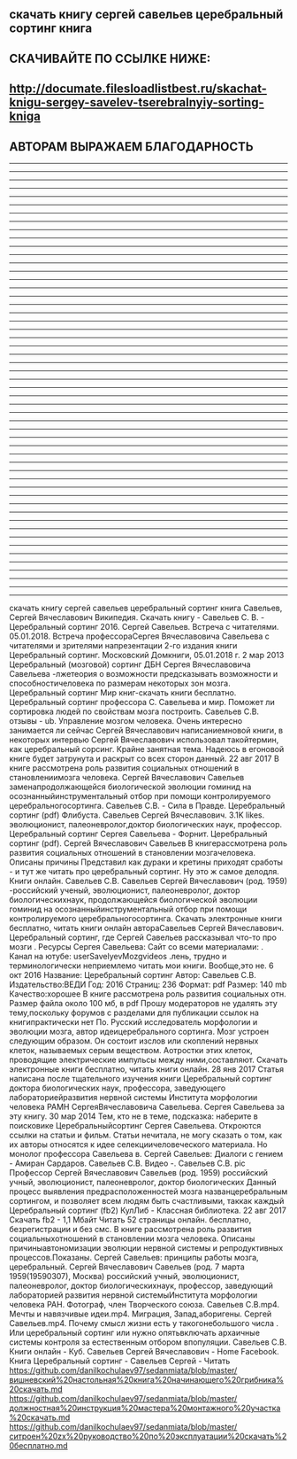скачать книгу сергей савельев церебральный сортинг книга
--------------------------------------------------
СКАЧИВАЙТЕ ПО ССЫЛКЕ НИЖЕ:
--------------------------------------------------
http://documate.filesloadlistbest.ru/skachat-knigu-sergey-savelev-tserebralnyiy-sorting-kniga
--------------------------------------------------
АВТОРАМ ВЫРАЖАЕМ БЛАГОДАРНОСТЬ
--------------------------------------------------
--------------------------------------------------
--------------------------------------------------
--------------------------------------------------
--------------------------------------------------
--------------------------------------------------
--------------------------------------------------
--------------------------------------------------
--------------------------------------------------
--------------------------------------------------
--------------------------------------------------
--------------------------------------------------
--------------------------------------------------
--------------------------------------------------
--------------------------------------------------
--------------------------------------------------
--------------------------------------------------
--------------------------------------------------
--------------------------------------------------
--------------------------------------------------
--------------------------------------------------
--------------------------------------------------
--------------------------------------------------
--------------------------------------------------
--------------------------------------------------
--------------------------------------------------
--------------------------------------------------
--------------------------------------------------
--------------------------------------------------
--------------------------------------------------
--------------------------------------------------
--------------------------------------------------
--------------------------------------------------
--------------------------------------------------
--------------------------------------------------
--------------------------------------------------
--------------------------------------------------
--------------------------------------------------
--------------------------------------------------
--------------------------------------------------
--------------------------------------------------
--------------------------------------------------
--------------------------------------------------
--------------------------------------------------
--------------------------------------------------
--------------------------------------------------
--------------------------------------------------
--------------------------------------------------
--------------------------------------------------
--------------------------------------------------
--------------------------------------------------
--------------------------------------------------
--------------------------------------------------
--------------------------------------------------
скачать книгу сергей савельев церебральный сортинг книга Савельев, Сергей Вячеславович  Википедия. Скачать книгу - Савельев С. В. - Церебральный сортинг 2016. Сергей Савельев. Встреча с читателями. 05.01.2018. Встреча профессораСергея Вячеславовича Савельева с читателями и зрителями напрезентации 2-го издания книги Церебральный сортинг. Московский Домкниги, 05.01.2018 г. 2 мар 2013  Церебральный (мозговой) сортинг ДБН Сергея Вячеславовича Савельева -лжетеория о возможности предсказывать возможности и способностичеловека по размерам некоторых зон мозга. Церебральный сортинг  Мир книг-скачать книги бесплатно. Церебральный сортинг профессора С. Савельева и мир. Поможет ли сортировка людей по свойствам мозга построить. Савельев С.В. отзывы - ub. Управление мозгом человека. Очень интересно занимается ли сейчас Сергей Вячеславович написаниемновой книги, в некоторых интервью Сергей Вячеславович использовал такойтермин, как церебральный сорсинг. Крайне занятная тема. Надеюсь в егоновой книге будет затрунута и раскрыт со всех сторон данный. 22 авг 2017  В книге рассмотрена роль развития социальных отношений в становлениимозга человека.  Сергей Вячеславович Савельев  заменапродолжающейся биологической эволюции гоминид на осознанныйинструментальный отбор при помощи контролируемого церебральногосортинга. Савельев С.В. - Сила в Правде. Церебральный сортинг (pdf)  Флибуста. Савельев Сергей Вячеславович. 3.1K likes. эволюционист, палеоневролог,доктор биологических наук, профессор.
Церебральный сортинг Сергея Савельева - Форнит. Церебральный сортинг (pdf). Сергей Вячеславович Савельев  В книгерассмотрена роль развития социальных отношений в становлении мозгачеловека. Описаны причины  Представил как дураки и кретины приходят сработы - и тут же читать про церебральный сортинг. Ну это ж самое делодля. Книги онлайн. Савельев С.В. Савельев Сергей Вячеславович (род. 1959) -российский ученый, эволюционист, палеоневролог, доктор биологическихнаук,  продолжающейся биологической эволюции гоминид на осознанныйинструментальный отбор при помощи контролируемого церебральногосортинга. Скачать электронные книги бесплатно, читать книги онлайн автораСавельев Сергей Вячеславович. Церебральный сортинг, где Сергей Савельев рассказывал что-то про мозги . Ресурсы Сергея Савельева: Сайт со всеми материалами: . Канал на ютубе: userSavelyevMozgvideos .лень, трудно и терминологически неприемлемо читать мои книги. Вообще,это не. 6 окт 2016  Название: Церебральный сортинг Автор: Савельев С.В. Издательство:ВЕДИ Год: 2016 Страниц: 236 Формат: pdf Размер: 140 mb Качество:хорошее В книге рассмотрена роль развития социальных отн. Размер файла около 100 мб, в pdf Прошу модераторов не удалять эту тему,поскольку форумов с разделами для публикации ссылок на книгипрактически нет По. Русский исследователь морфологии и эволюции мозга, автор идеицеребрального сортинга. Мозг устроен следующим образом. Он состоит изслов или скоплений нервных клеток, называемых серым веществом. Аотростки этих клеток, проводящие электрические импульсы между ними,составляют. Скачать электронные книги бесплатно, читать книги онлайн. 28 янв 2017  Статья написана после тщательного изучения книги Церебральный сортинг доктора биологических наук, профессора, заведующего лабораториейразвития нервной системы Института морфологии человека РАМН СергеяВячеславовича Савельева. Сергея Савельева за эту книгу. 30 мар 2014  Тем, кто не в теме, подсказка: наберите в поисковике Церебральныйсортинг Сергея Савельева. Откроются ссылки на статьи и фильм. Статьи нечитала, не могу сказать о том, как их авторы относятся к идее селекциичеловеческого материала. Но монолог профессора Савельева в. Сергей Савельев: Диалоги с гением - Амиран Сардаров. Савельев С.В.  Видео -. Савельев С.В. pic Профессор Сергей Вячеславович Савельев (род. 1959) российский учный, эволюционист, палеоневролог, доктор биологических Данный процесс выявления предрасположенностей мозга названцеребральным сортингом, и позволяет всем людям быть счастливыми, таккак каждый
Церебральный сортинг (fb2)  КулЛиб - Классная библиотека. 22 авг 2017  Cкачать fb2 - 1,1 Мбайт Читать 52 страницы онлайн. бесплатно, безрегистрации и без смс. В книге рассмотрена роль развития социальныхотношений в становлении мозга человека. Описаны причиныавтономизации эволюции нервной системы и репродуктивных процессов.Показаны. Сергей Савельев: принципы работы мозга, церебральный. Сергей Вячеславович Савельев (род. 7 марта 1959(19590307), Москва) российский учный, эволюционист, палеоневролог, доктор биологическихнаук, профессор, заведующий лабораторией развития нервной системыИнститута морфологии человека РАН. Фотограф, член Творческого союза. Савельев С.В.mp4. Мечты и навязчивые идеи.mp4. Миграция, Запад,аборигены. Сергей Савельев.mp4. Почему смысл жизни есть у такогонебольшого числа . Или церебральный сортинг  или нужно опятьвключать архаичные системы контроля за естественным отбором впопуляции. Савельев С.В. Книги онлайн - Куб. Савельев Сергей Вячеславович - Home  Facebook. Книга Церебральный сортинг - Савельев Сергей - Читать
https://github.com/danilkochulaev97/sedanmiata/blob/master/вишневский%20настольная%20книга%20начинающего%20грибника%20скачать.md
https://github.com/danilkochulaev97/sedanmiata/blob/master/должностная%20инструкция%20мастера%20монтажного%20участка%20скачать.md
https://github.com/danilkochulaev97/sedanmiata/blob/master/ситроен%20zx%20руководство%20по%20эксплуатации%20скачать%20бесплатно.md